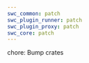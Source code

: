 ```yaml
---
swc_common: patch
swc_plugin_runner: patch
swc_plugin_proxy: patch
swc_core: patch
---
```


chore: Bump crates
